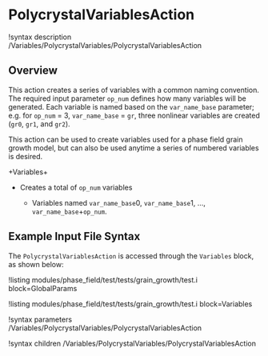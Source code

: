 # PolycrystalVariablesAction

!syntax description /Variables/PolycrystalVariables/PolycrystalVariablesAction

## Overview

This action creates a series of variables with a common naming convention. The required input parameter `op_num` defines how many variables will be generated. Each variable is named based on the `var_name_base` parameter; e.g. for `op_num` = 3, `var_name_base` = `gr`, three nonlinear variables are created (`gr0`, `gr1`, and `gr2`).

This action can be used to create variables used for a phase field grain growth model, but can also be used anytime a series of numbered variables is desired.

+Variables+

- Creates a total of `op_num` variables

  - Variables named `var_name_base`0, `var_name_base`1, $\ldots$, `var_name_base`+`op_num`.

## Example Input File Syntax

The `PolycrystalVariablesAction` is accessed through the `Variables` block, as shown below:

!listing modules/phase_field/test/tests/grain_growth/test.i block=GlobalParams

!listing modules/phase_field/test/tests/grain_growth/test.i block=Variables

!syntax parameters /Variables/PolycrystalVariables/PolycrystalVariablesAction

!syntax children /Variables/PolycrystalVariables/PolycrystalVariablesAction
